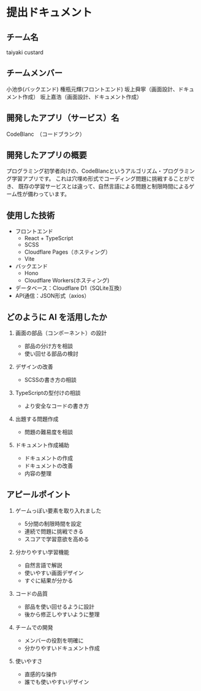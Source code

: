 # 提出ドキュメント

## チーム名
taiyaki custard

## チームメンバー
小池歩(バックエンド)
権瓶元輝(フロントエンド)
坂上舜寧（画面設計、ドキュメント作成）
坂上嘉浩（画面設計、ドキュメント作成）

## 開発したアプリ（サービス）名
CodeBlanc　（コードブランク）

## 開発したアプリの概要
プログラミング初学者向けの、CodeBlancというアルゴリズム・プログラミング学習アプリです。
これは穴埋め形式でコーディング問題に挑戦することができ、
既存の学習サービスとは違って、自然言語による問題と制限時間によるゲーム性が備わっています。

## 使用した技術
- フロントエンド
  - React + TypeScript
  - SCSS
  - Cloudflare Pages（ホスティング）
  - Vite
- バックエンド
  - Hono
  - Cloudflare Workers(ホスティング)  
- データベース：Cloudflare D1（SQLite互換）
- API通信：JSON形式（axios）

## どのように AI を活用したか
1. 画面の部品（コンポーネント）の設計
   - 部品の分け方を相談
   - 使い回せる部品の検討

2. デザインの改善
   - SCSSの書き方の相談

3. TypeScriptの型付けの相談
   - より安全なコードの書き方

4. 出題する問題作成
   - 問題の難易度を相談
  
5. ドキュメント作成補助
   - ドキュメントの作成
   - ドキュメントの改善 
   - 内容の整理

## アピールポイント
1. ゲームっぽい要素を取り入れました
   - 5分間の制限時間を設定
   - 連続で問題に挑戦できる
   - スコアで学習意欲を高める

2. 分かりやすい学習機能
   - 自然言語で解説
   - 使いやすい画面デザイン
   - すぐに結果が分かる

3. コードの品質
   - 部品を使い回せるように設計
   - 後から修正しやすいように整理

4. チームでの開発
   - メンバーの役割を明確に
   - 分かりやすいドキュメント作成

5. 使いやすさ
   - 直感的な操作
   - 誰でも使いやすいデザイン
